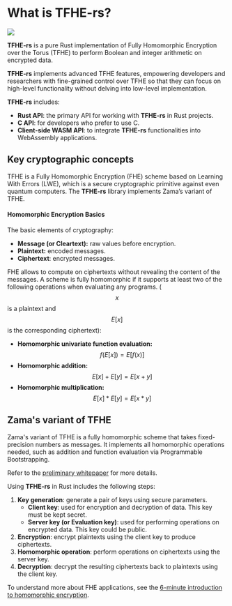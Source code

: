 # What is TFHE-rs?

![](../.gitbook/assets/doc\_header\_tfhe-rs.png)

**TFHE-rs** is a pure Rust implementation of Fully Homomorphic Encryption over the Torus (TFHE) to perform Boolean and integer arithmetic on encrypted data.

**TFHE-rs** implements advanced TFHE features, empowering developers and researchers with fine-grained control over TFHE so that they can focus on high-level functionality without delving into low-level implementation.

**TFHE-rs** includes:

* **Rust API**: the primary API for working with **TFHE-rs** in Rust projects.
* **C API**: for developers who prefer to use C.
* **Client-side WASM API**: to integrate **TFHE-rs** functionalities into WebAssembly applications.

## Key cryptographic concepts

TFHE is a Fully Homomorphic Encryption (FHE) scheme based on Learning With Errors (LWE), which is a secure cryptographic primitive against even quantum computers. The **TFHE-rs** library implements Zama’s variant of TFHE.

#### Homomorphic Encryption Basics

The basic elements of cryptography:

* **Message (or Cleartext):** raw values before encryption.
* **Plaintext:** encoded messages.
* **Ciphertext**: encrypted messages.

FHE allows to compute on ciphertexts without revealing the content of the messages. A scheme is fully homomorphic if it supports at least two of the following operations when evaluating any programs. ($$x$$ is a plaintext and $$E[x]$$ is the corresponding ciphertext):

* **Homomorphic univariate function evaluation:** $$f(E[x]) = E[f(x)]$$
* **Homomorphic addition:** $$E[x] + E[y] = E[x + y]$$
* **Homomorphic multiplication:** $$E[x] * E[y] = E[x * y]$$

## Zama's variant of TFHE

Zama's variant of TFHE is a fully homomorphic scheme that takes fixed-precision numbers as messages. It implements all homomorphic operations needed, such as addition and function evaluation via Programmable Bootstrapping.

Refer to the [preliminary whitepaper](https://whitepaper.zama.ai/) for more details.

Using **TFHE-rs** in Rust includes the following steps:

1. **Key generation**: generate a pair of keys using secure parameters.
   * **Client key**: used for encryption and decryption of data. This key must be kept secret.
   * **Server key (or Evaluation key)**: used for performing operations on encrypted data. This key could be public.
2. **Encryption**: encrypt plaintexts using the client key to produce ciphertexts.
3. **Homomorphic operation**: perform operations on ciphertexts using the server key.
4. **Decryption**: decrypt the resulting ciphertexts back to plaintexts using the client key.

To understand more about FHE applications, see the [6-minute introduction to homomorphic encryption](https://6min.zama.ai/).
